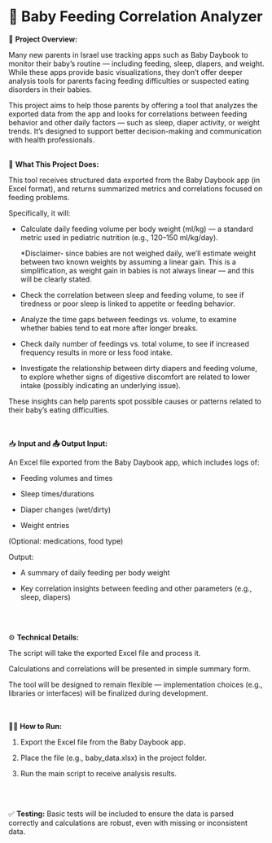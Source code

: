# 🍼 Baby Feeding Correlation Analyzer

📘 **Project Overview:**


Many new parents in Israel use tracking apps such as Baby Daybook to monitor their baby’s routine — including feeding, sleep, diapers, and weight. While these apps provide basic visualizations, they don’t offer deeper analysis tools for parents facing feeding difficulties or suspected eating disorders in their babies.

This project aims to help those parents by offering a tool that analyzes the exported data from the app and looks for correlations between feeding behavior and other daily factors — such as sleep, diaper activity, or weight trends. It’s designed to support better decision-making and communication with health professionals.
<br>
<br>

👶 **What This Project Does:**


This tool receives structured data exported from the Baby Daybook app (in Excel format), and returns summarized metrics and correlations focused on feeding problems.

Specifically, it will:

- Calculate daily feeding volume per body weight (ml/kg) — a standard metric used in pediatric nutrition (e.g., 120–150 ml/kg/day).

  *Disclaimer- since babies are not weighed daily, we’ll estimate weight between two known weights by assuming a linear gain. This is a simplification, as weight gain in       babies is not always linear — and this will be clearly stated.

- Check the correlation between sleep and feeding volume, to see if tiredness or poor sleep is linked to appetite or feeding behavior.

- Analyze the time gaps between feedings vs. volume, to examine whether babies tend to eat more after longer breaks.

- Check daily number of feedings vs. total volume, to see if increased frequency results in more or less food intake.

- Investigate the relationship between dirty diapers and feeding volume, to explore whether signs of digestive discomfort are related to lower intake (possibly indicating an   underlying issue).

These insights can help parents spot possible causes or patterns related to their baby’s eating difficulties.  
<br>
<br>


📥 **Input and 📤 Output
Input:**

An Excel file exported from the Baby Daybook app, which includes logs of:

- Feeding volumes and times

- Sleep times/durations

- Diaper changes (wet/dirty)

- Weight entries

(Optional: medications, food type)

Output:

- A summary of daily feeding per body weight

- Key correlation insights between feeding and other parameters (e.g., sleep, diapers)

<br>
<br>



⚙️ **Technical Details:**  


The script will take the exported Excel file and process it.

Calculations and correlations will be presented in simple summary form.

The tool will be designed to remain flexible — implementation choices (e.g., libraries or interfaces) will be finalized during development.  
<br>
<br>

🏃‍♂️ **How to Run:**  


1. Export the Excel file from the Baby Daybook app.

2. Place the file (e.g., baby_data.xlsx) in the project folder.

3. Run the main script to receive analysis results.  
<br>
<br>



✅ **Testing:**
Basic tests will be included to ensure the data is parsed correctly and calculations are robust, even with missing or inconsistent data.
